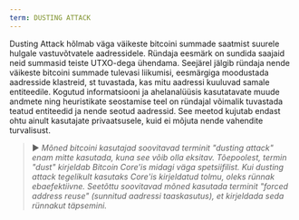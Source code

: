 ```yaml
---
term: DUSTING ATTACK
---
```


Dusting Attack hõlmab väga väikeste bitcoini summade saatmist suurele hulgale vastuvõtvatele aadressidele. Ründaja eesmärk on sundida saajaid neid summasid teiste UTXO-dega ühendama. Seejärel jälgib ründaja nende väikeste bitcoini summade tulevasi liikumisi, eesmärgiga moodustada aadresside klastreid, st tuvastada, kas mitu aadressi kuuluvad samale entiteedile. Kogutud informatsiooni ja ahelanalüüsis kasutatavate muude andmete ning heuristikate seostamise teel on ründajal võimalik tuvastada teatud entiteedid ja nende seotud aadressid. See meetod kujutab endast ohtu ainult kasutajate privaatsusele, kuid ei mõjuta nende vahendite turvalisust.

> ► *Mõned bitcoini kasutajad soovitavad terminit "dusting attack" enam mitte kasutada, kuna see võib olla eksitav. Tõepoolest, termin "dust" kirjeldab Bitcoin Core'is midagi väga spetsiifilist. Kui dusting attack tegelikult kasutaks Core'is kirjeldatud tolmu, oleks rünnak ebaefektiivne. Seetõttu soovitavad mõned kasutada terminit "forced address reuse" (sunnitud aadressi taaskasutus), et kirjeldada seda rünnakut täpsemini.*